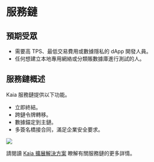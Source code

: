 # 服務鏈

## 預期受眾<a id="intended-audience"></a>

- 需要高 TPS、最低交易費用或數據隱私的 dApp 開發人員。
- 任何想建立本地專用網絡或分類賬數據庫進行測試的人。

## 服務鏈概述<a id="service-chain-overview"></a>

Kaia 服務鏈提供以下功能。

- 立即終結。
- 跨鏈令牌轉移。
- 數據錨定到主鏈。
- 多簽名橋接合同，滿足企業安全要求。

![](/img/nodes/sc_connection.png)

請閱讀 [Kaia 擴展解決方案](../../learn/scaling-solutions.md) 瞭解有關服務鏈的更多詳情。
